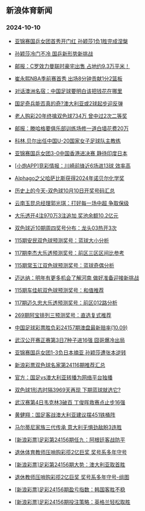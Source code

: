 ## 新浪体育新闻 
### 2024-10-10

+ [亚锦赛国乒女团首秀开门红 孙颖莎1负1胜完成涅槃](https://sports.sina.com.cn/others/pingpang/2024-10-09/doc-incrwiqp0499264.shtml)

+ [孙颖莎冷门不冷 国乒新形势新挑战](https://sports.sina.com.cn/others/ticao/2024-10-09/doc-incrxmae6402562.shtml)

+ [邮报：C罗效力曼联时豪宅出售 占地约9.3万平米！](https://sports.sina.com.cn/global/others/2024-10-09/doc-incrxmae6387042.shtml)

+ [崔永熙NBA季前赛首秀 出场8分钟贡献1分2篮板](https://sports.sina.com.cn/basketball/nba/2024-10-09/doc-incrxrka6361661.shtml)

+ [对话澳洲名宿：中国足球要明白该把钱花在哪里](https://sports.sina.com.cn/china/2024-10-09/doc-incrxkzz0038965.shtml)

+ [国足奇兵能否真的奇?澳大利亚或2球起步迎反弹](https://sports.sina.com.cn/l/2024-10-09/doc-incrxriv3183135.shtml)

+ [老人购彩20年终擒双色球734万 曾中过2次二等奖](https://sports.sina.com.cn/l/2024-10-09/doc-incrxeuc0083935.shtml)

+ [邮报：滕哈格要俱乐部训练场修一道白墙花费20万](https://sports.sina.com.cn/g/pl/2024-10-09/doc-incrxeuc0111774.shtml)

+ [科林.贝尔出任中国U-20国家女子足球队主教练](https://sports.sina.com.cn/china/2024-10-09/doc-incrxkzx3250578.shtml)

+ [亚锦赛国乒女团3-0中国香港进决赛 静待印度日本](https://sports.sina.com.cn/others/pingpang/2024-10-09/doc-incrxvry6240554.shtml)

+ [[小炮APP]竞彩情报：川崎前锋近6场进13球 效率高](https://sports.sina.com.cn/l/2024-10-09/doc-incrxeuc0087253.shtml)

+ [Alphago之父哈萨比斯获得2024年诺贝尔化学奖](https://sports.sina.com.cn/go/2024-10-09/doc-incryhfp2938628.shtml)

+ [历史上的今天-双色球10月10日开奖号码汇总](https://sports.sina.com.cn/l/2024-10-09/doc-incrxvry6265957.shtml)

+ [云南玉昆总经理郭光琪：打好每一场中超 争取保级](https://sports.sina.com.cn/china/2024-10-09/doc-incrxkzx3258325.shtml)

+ [大乐透开4注970万3注追加 奖池余额10.2亿元](https://sports.sina.com.cn/l/2024-10-09/doc-incrynpq9213150.shtml)

+ [双色球近10期周四奖号分布：龙头03热开3次](https://sports.sina.com.cn/l/2024-10-09/doc-incrxvry6267575.shtml)

+ [115期安民双色球预测奖号：蓝球大小分析](https://sports.sina.com.cn/l/2024-10-08/doc-incruzuz4246428.shtml)

+ [117期李杰大乐透预测奖号：前区三区区间比参考](https://sports.sina.com.cn/l/2024-10-08/doc-incrvnkx0828016.shtml)

+ [115期常玉江双色球预测奖号：蓝球奇偶分析](https://sports.sina.com.cn/l/2024-10-08/doc-incruzvf0674255.shtml)

+ [迈达纳：明年有更多机会了解河南 做好准备迎接新挑战](https://sports.sina.com.cn/china/2024-10-09/doc-incrxkzx3266124.shtml)

+ [115期车佳航双色球预测奖号：和值推荐](https://sports.sina.com.cn/l/2024-10-08/doc-incrvhce7344818.shtml)

+ [117期迈久忠大乐透预测奖号：前区012路分析](https://sports.sina.com.cn/l/2024-10-08/doc-incrvnkv4049133.shtml)

+ [269期阿宝排列三预测奖号：直选复式推荐](https://sports.sina.com.cn/l/2024-10-09/doc-incrxkzx3243192.shtml)

+ [中国足球彩票胜负彩24157期澳盘最新赔率(10.09)](https://sports.sina.com.cn/l/2024-10-09/doc-incrxvry6255330.shtml)

+ [武汉公开赛正赛第3日7种子进16强 囧哥爆冷出局](https://sports.sina.com.cn/others/snooker/2024-10-09/doc-incrwiqm3705671.shtml)

+ [亚锦赛国乒女团1-3负日本摘亚 孙颖莎遭张本逆转](https://sports.sina.com.cn/others/pingpang/2024-10-10/doc-incrysvn9141900.shtml)

+ [新浪彩票双色球名家第24116期推荐汇总](https://sports.sina.com.cn/l/2024-10-09/doc-incrxvru9891760.shtml)

+ [官方：国足vs澳大利亚转播为网络平台独播](https://sports.sina.com.cn/china/national/2024-10-09/doc-incryhfs9301435.shtml)

+ [双色球1形态时隔3969天再现 下期蓝球就选它?](https://sports.sina.com.cn/l/2024-10-09/doc-incrxzxs9792545.shtml)

+ [武汉赛第4日韦克林3破百 丁俊晖救赛点止步16强](https://sports.sina.com.cn/others/snooker/2024-10-09/doc-incrynpm2858455.shtml)

+ [黄健翔：国足客战澳大利亚建议摆451铁桶阵](https://sports.sina.com.cn/china/national/2024-10-09/doc-incryhfp2951089.shtml)

+ [马尔蒂尼家族三代传承 意大利无惧劲敌盼3连胜](https://sports.sina.com.cn/l/2024-10-10/doc-incrxvru9903583.shtml)

+ [[新浪彩票]足彩第24156期任九：阿根廷客战防平](https://sports.sina.com.cn/l/2024-10-10/doc-incrzite8869970.shtml)

+ [退休体育教师压哨购彩揽2亿巨奖 奖号系多年守号](https://sports.sina.com.cn/l/2024-10-10/doc-incrzisz2484346.shtml)

+ [[新浪彩票]足彩第24156期大势：澳大利亚取首胜](https://sports.sina.com.cn/l/2024-10-10/doc-incrzith5646392.shtml)

+ [退休教师压哨购彩揽2亿巨奖 奖号系多年守号-组图](https://sports.sina.com.cn/l/2024-10-10/doc-incrzisz2484346.shtml)

+ [[新浪彩票]足彩24156期盈亏指数：韩国客胜不稳](https://sports.sina.com.cn/l/2024-10-10/doc-incrzita9259266.shtml)

+ [[新浪彩票]足彩24156期投注策略：英格兰轻松取胜](https://sports.sina.com.cn/l/2024-10-10/doc-incrzite8870404.shtml)

